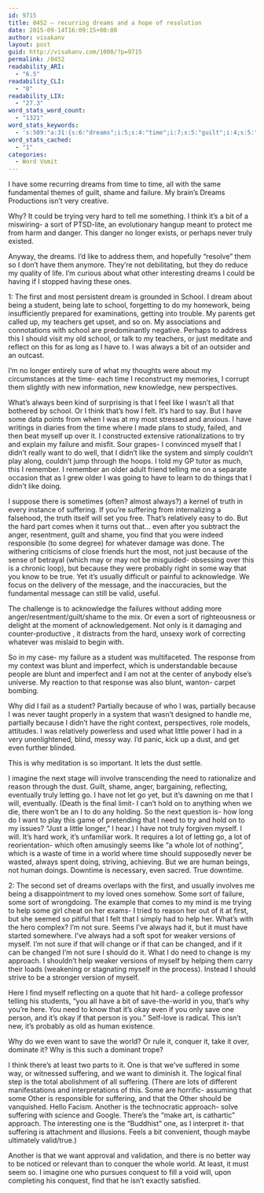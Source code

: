 ```yaml
---
id: 9715
title: 0452 – recurring dreams and a hope of resolution
date: 2015-09-14T16:09:15+00:00
author: visakanv
layout: post
guid: http://visakanv.com/1000/?p=9715
permalink: /0452
readability_ARI:
  - "6.5"
readability_CLI:
  - "8"
readability_LIX:
  - "27.3"
word_stats_word_count:
  - "1321"
word_stats_keywords:
  - 's:509:"a:31:{s:6:"dreams";i:5;s:4:"time";i:7;s:5:"guilt";i:4;s:5:"shame";i:4;s:7:"failure";i:4;s:4:"hard";i:6;s:5:"think";i:3;s:4:"sort";i:4;s:6:"longer";i:3;s:5:"truly";i:3;s:4:"like";i:5;s:6:"school";i:5;s:7:"student";i:3;s:4:"just";i:3;s:4:"sure";i:4;s:4:"want";i:5;s:9:"suffering";i:7;s:5:"anger";i:3;s:4:"find";i:3;s:7:"because";i:6;s:4:"true";i:3;s:4:"work";i:3;s:5:"blunt";i:3;s:9:"partially";i:3;s:4:"dust";i:3;s:4:"need";i:4;s:5:"world";i:4;s:5:"human";i:3;s:4:"help";i:3;s:8:"approach";i:3;s:4:"save";i:3;}";'
word_stats_cached:
  - "1"
categories:
  - Word Vomit
---
```

I have some recurring dreams from time to time, all with the same fundamental themes of guilt, shame and failure. My brain&#8217;s Dreams Productions isn&#8217;t very creative.

Why? It could be trying very hard to tell me something. I think it&#8217;s a bit of a miswiring- a sort of PTSD-lite, an evolutionary hangup meant to protect me from harm and danger. This danger no longer exists, or perhaps never truly existed.

Anyway, the dreams. I&#8217;d like to address them, and hopefully &#8220;resolve&#8221; them so I don&#8217;t have them anymore. They&#8217;re not debilitating, but they do reduce my quality of life. I&#8217;m curious about what other interesting dreams I could be having if I stopped having these ones.

1: The first and most persistent dream is grounded in School. I dream about being a student, being late to school, forgetting to do my homework, being insufficiently prepared for examinations, getting into trouble. My parents get called up, my teachers get upset, and so on. My associations and connotations with school are predominantly negative. Perhaps to address this I should visit my old school, or talk to my teachers, or just meditate and reflect on this for as long as I have to. I was always a bit of an outsider and an outcast.

I&#8217;m no longer entirely sure of what my thoughts were about my circumstances at the time- each time I reconstruct my memories, I corrupt them slightly with new information, new knowledge, new perspectives.

What&#8217;s always been kind of surprising is that I feel like I wasn&#8217;t all that bothered by school. Or I think that&#8217;s how I felt. It&#8217;s hard to say. But I have some data points from when I was at my most stressed and anxious. I have writings in diaries from the time where I made plans to study, failed, and then beat myself up over it. I constructed extensive rationalizations to try and explain my failure and misfit. Sour grapes- I convinced myself that I didn&#8217;t really want to do well, that I didn&#8217;t like the system and simply couldn&#8217;t play along, couldn&#8217;t jump through the hoops. I told my GP tutor as much, this I remember. I remember an older adult friend telling me on a separate occasion that as I grew older I was going to have to learn to do things that I didn&#8217;t like doing.

I suppose there is sometimes (often? almost always?) a kernel of truth in every instance of suffering. If you&#8217;re suffering from internalizing a falsehood, the truth itself will set you free. That&#8217;s relatively easy to do. But the hard part comes when it turns out that&#8230; even after you subtract the anger, resentment, guilt and shame, you find that you were indeed responsible (to some degree) for whatever damage was done. The withering criticisms of close friends hurt the most, not just because of the sense of betrayal (which may or may not be misguided- obsessing over this is a chronic loop), but because they were probably right in some way that you know to be true. Yet it&#8217;s usually difficult or painful to acknowledge. We focus on the delivery of the message, and the inaccuracies, but the fundamental message can still be valid, useful.

The challenge is to acknowledge the failures without adding more anger/resentment/guilt/shame to the mix. Or even a sort of righteousness or delight at the moment of acknowledgement. Not only is it damaging and counter-productive , it distracts from the hard, unsexy work of correcting whatever was mislaid to begin with.

So in my case- my failure as a student was multifaceted. The response from my context was blunt and imperfect, which is understandable because people are blunt and imperfect and I am not at the center of anybody else&#8217;s universe. My reaction to that response was also blunt, wanton- carpet bombing.

Why did I fail as a student? Partially because of who I was, partially because I was never taught properly in a system that wasn&#8217;t designed to handle me, partially because I didn&#8217;t have the right context, perspectives, role models, attitudes. I was relatively powerless and used what little power I had in a very unenlightened, blind, messy way. I&#8217;d panic, kick up a dust, and get even further blinded.

This is why meditation is so important. It lets the dust settle.

I imagine the next stage will involve transcending the need to rationalize and reason through the dust. Guilt, shame, anger, bargaining, reflecting, eventually truly letting go. I have not let go yet, but it&#8217;s dawning on me that I will, eventually. (Death is the final limit- I can&#8217;t hold on to anything when we die, there won&#8217;t be an I to do any holding. So the next question is- how long do I want to play this game of pretending that I need to try and hold on to my issues? &#8220;Just a little longer,&#8221; I hear.) I have not truly forgiven myself. I will. It&#8217;s hard work, it&#8217;s unfamiliar work. It requires a lot of letting go, a lot of reorientation- which often amusingly seems like &#8220;a whole lot of nothing&#8221;, which is a waste of time in a world where time should supposedly never be wasted, always spent doing, striving, achieving. But we are human beings, not human doings. Downtime is necessary, even sacred. True downtime.

2: The second set of dreams overlaps with the first, and usually involves me being a disappointment to my loved ones somehow. Some sort of failure, some sort of wrongdoing. The example that comes to my mind is me trying to help some girl cheat on her exams- I tried to reason her out of it at first, but she seemed so pitiful that I felt that I simply had to help her. What&#8217;s with the hero complex? I&#8217;m not sure. Seems I&#8217;ve always had it, but it must have started somewhere. I&#8217;ve always had a soft spot for weaker versions of myself. I&#8217;m not sure if that will change or if that can be changed, and if it can be changed I&#8217;m not sure I should do it. What I do need to change is my approach. I shouldn&#8217;t help weaker versions of myself by helping them carry their loads (weakening or stagnating myself in the process). Instead I should strive to be a stronger version of myself.

Here I find myself reflecting on a quote that hit hard- a college professor telling his students, &#8220;you all have a bit of save-the-world in you, that&#8217;s why you&#8217;re here. You need to know that it&#8217;s okay even if you only save one person, and it&#8217;s okay if that person is you.&#8221; Self-love is radical. This isn&#8217;t new, it&#8217;s probably as old as human existence.

Why do we even want to save the world? Or rule it, conquer it, take it over, dominate it? Why is this such a dominant trope?

I think there&#8217;s at least two parts to it. One is that we&#8217;ve suffered in some way, or witnessed suffering, and we want to diminish it. The logical final step is the total abolishment of all suffering. (There are lots of different manifestations and interpretations of this. Some are horrific- assuming that some Other is responsible for suffering, and that the Other should be vanquished. Hello Facism. Another is the technocratic approach- solve suffering with science and Google. There&#8217;s the &#8220;make art, is cathartic&#8221; approach. The interesting one is the &#8220;Buddhist&#8221; one, as I interpret it- that suffering is attachment and illusions. Feels a bit convenient, though maybe ultimately valid/true.)

Another is that we want approval and validation, and there is no better way to be noticed or relevant than to conquer the whole world. At least, it must seem so. I imagine one who pursues conquest to fill a void will, upon completing his conquest, find that he isn&#8217;t exactly satisfied.